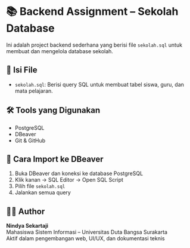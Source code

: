 # 📚 Backend Assignment – Sekolah Database

Ini adalah project backend sederhana yang berisi file `sekolah.sql` untuk membuat dan mengelola database sekolah.

## 📂 Isi File

- `sekolah.sql`: Berisi query SQL untuk membuat tabel siswa, guru, dan mata pelajaran.

## 🛠 Tools yang Digunakan

- PostgreSQL
- DBeaver
- Git & GitHub

## 🚀 Cara Import ke DBeaver

1. Buka DBeaver dan koneksi ke database PostgreSQL
2. Klik kanan → SQL Editor → Open SQL Script
3. Pilih file `sekolah.sql`
4. Jalankan semua query

## 👩‍💻 Author

**Nindya Sekartaji**  
Mahasiswa Sistem Informasi – Universitas Duta Bangsa Surakarta  
Aktif dalam pengembangan web, UI/UX, dan dokumentasi teknis